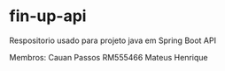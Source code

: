 # fin-up-api
Respositorio usado para projeto java em Spring Boot API

Membros:
Cauan Passos RM555466
Mateus Henrique
